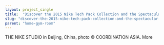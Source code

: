 ```yaml
---
layout: project_single
title:  "Discover the 2015 Nike Tech Pack Collection and the Spectacular Nike Studio in Beijing, China"
slug: "discover-the-2015-nike-tech-pack-collection-and-the-spectacular-nike-studio-in-beijing-china"
parent: "home-gym-room"
---
```

THE NIKE STUDIO in Beijing, China, photo © COORDINATION ASIA.                                                                                                                                                                                 More